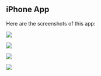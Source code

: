 
## iPhone App 

Here are the screenshots of this app: 

![](http://i.imgur.com/dkqEp8L.png)

![](http://i.imgur.com/Vp8dQ9F.png)

![](http://i.imgur.com/Ttisyz9.png)

![](http://i.imgur.com/tb3Qyeh.png)